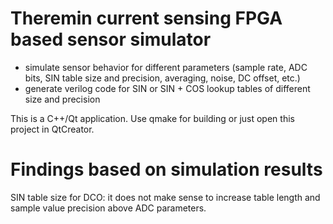 Theremin current sensing FPGA based sensor simulator
====================================================

* simulate sensor behavior for different parameters (sample rate, ADC bits, SIN table size and precision, averaging, noise, DC offset, etc.)
* generate verilog code for SIN or SIN + COS lookup tables of different size and precision


This is a C++/Qt application. Use qmake for building or just open this project in QtCreator.


Findings based on simulation results
====================================

SIN table size for DCO: it does not make sense to increase table length and sample value precision above ADC parameters.


